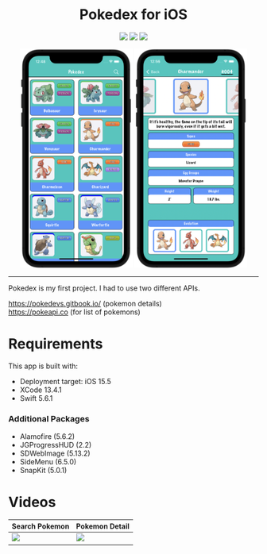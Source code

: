 <div align="center"> 
    <h1>Pokedex for iOS</h1> 
    <img src="https://img.shields.io/badge/iOS-15.5-gray" />  
    <img src="https://img.shields.io/badge/Swift-5.6.1-orange" />
    <img src="https://img.shields.io/badge/Xcode-13.4.1-blue" />
</div>

<p align="center">
    <img src="./readme/main.png" width="45%">
    <img src="./readme/charmander.png" width="45%">
</p>

---
Pokedex is my first project. I had to use two different APIs.

https://pokedevs.gitbook.io/ (pokemon details)
<br>
https://pokeapi.co (for list of pokemons)

# Requirements

This app is built with:

- Deployment target: iOS 15.5
- XCode 13.4.1
- Swift 5.6.1

### Additional Packages

  - Alamofire (5.6.2)
  - JGProgressHUD (2.2)
  - SDWebImage (5.13.2)
  - SideMenu (6.5.0)
  - SnapKit (5.0.1)

# Videos

|  **Search Pokemon**  |  **Pokemon Detail**  |  
| ---- | ---- | 
|  <img src="./readme/search.gif" width="300">  |  <img src="./readme/pokemons.gif" width="300">  |




